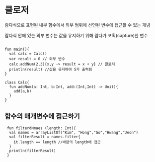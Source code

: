 # 클로저  

람다식으로 표현된 내부 함수에서 외부 범위에 선언된 변수에 접근할 수 있는 개념 
  
람다식 안에 있는 외부 변수는 값을 유지하기 위해 람다가 포획(capture)한 변수  

```

fun main(){
  val calc = Calc()
  var result = 0 // 외부 변수
  calc.addNum(2,3){x,y -> result = x + y} // 클로저
  println(result) //값을 유지하여 5가 출력됨
}

class Calc{
  fun addNum(a: Int, b:Int, add:(Int,Int) -> Unit){
    add(a,b)
  }
}

```

## 함수의 매개변수에 접근하기  

```
 fun filterdNmaes (length: Int){
  val names = arrayListOf("Kim", "Hong","Go","Hwang","Jeon")
  val filterResult = names.filter{
    it.length == length //바깥의 length에 접근
  }
  println(filterResult)
 }
```

